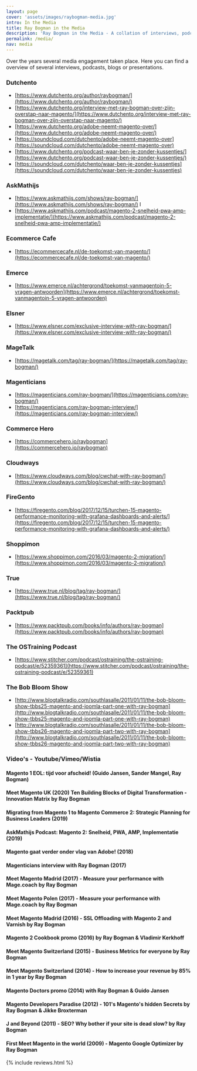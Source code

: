 ```yaml
---
layout: page
cover: 'assets/images/raybogman-media.jpg'
intro: In the Media
title: Ray Bogman in the Media
description: 'Ray Bogman in the Media - A collation of interviews, podcasts, blogs or presentations.'
permalink: /media/
nav: media
---
```


Over the years several media engagement taken place. Here you can find a overview of several interviews, podcasts, blogs or presentations.

### Dutchento
- [https://www.dutchento.org/author/raybogman/](https://www.dutchento.org/author/raybogman/)
- [https://www.dutchento.org/interview-met-ray-bogman-over-zijn-overstap-naar-magento/](https://www.dutchento.org/interview-met-ray-bogman-over-zijn-overstap-naar-magento/)
- [https://www.dutchento.org/adobe-neemt-magento-over/](https://www.dutchento.org/adobe-neemt-magento-over/)
- [https://soundcloud.com/dutchento/adobe-neemt-magento-over](https://soundcloud.com/dutchento/adobe-neemt-magento-over)
- [https://www.dutchento.org/podcast-waar-ben-je-zonder-kussentjes/](https://www.dutchento.org/podcast-waar-ben-je-zonder-kussentjes/)
- [https://soundcloud.com/dutchento/waar-ben-je-zonder-kussentjes](https://soundcloud.com/dutchento/waar-ben-je-zonder-kussentjes)

### AskMathijs
- [https://www.askmathijs.com/shows/ray-bogman/](https://www.askmathijs.com/shows/ray-bogman/) I 
- [https://www.askmathijs.com/podcast/magento-2-snelheid-pwa-amp-implementatie/](https://www.askmathijs.com/podcast/magento-2-snelheid-pwa-amp-implementatie/)

### Ecommerce Cafe
- [https://ecommercecafe.nl/de-toekomst-van-magento/](https://ecommercecafe.nl/de-toekomst-van-magento/)

### Emerce
- [https://www.emerce.nl/achtergrond/toekomst-vanmagentoin-5-vragen-antwoorden](https://www.emerce.nl/achtergrond/toekomst-vanmagentoin-5-vragen-antwoorden)

### Elsner
- [https://www.elsner.com/exclusive-interview-with-ray-bogman/](https://www.elsner.com/exclusive-interview-with-ray-bogman/)

### MageTalk
- [https://magetalk.com/tag/ray-bogman/](https://magetalk.com/tag/ray-bogman/)

### Magenticians
- [https://magenticians.com/ray-bogman/](https://magenticians.com/ray-bogman/)
- [https://magenticians.com/ray-bogman-interview/](https://magenticians.com/ray-bogman-interview/)

### Commerce Hero
- [https://commercehero.io/raybogman](https://commercehero.io/raybogman)

### Cloudways
- [https://www.cloudways.com/blog/cwchat-with-ray-bogman/](https://www.cloudways.com/blog/cwchat-with-ray-bogman/)

### FireGento
- [https://firegento.com/blog/2017/12/15/turchen-15-magento-performance-monitoring-with-grafana-dashboards-and-alerts/](https://firegento.com/blog/2017/12/15/turchen-15-magento-performance-monitoring-with-grafana-dashboards-and-alerts/)

### Shoppimon
- [https://www.shoppimon.com/2016/03/magento-2-migration/](https://www.shoppimon.com/2016/03/magento-2-migration/)

### True
- [https://www.true.nl/blog/tag/ray-bogman/](https://www.true.nl/blog/tag/ray-bogman/)

### Packtpub
- [https://www.packtpub.com/books/info/authors/ray-bogman](https://www.packtpub.com/books/info/authors/ray-bogman)

### The OSTraining Podcast
- [https://www.stitcher.com/podcast/ostraining/the-ostraining-podcast/e/52359361](https://www.stitcher.com/podcast/ostraining/the-ostraining-podcast/e/52359361)

### The Bob Bloom Show
- [http://www.blogtalkradio.com/southlasalle/2011/01/11/the-bob-bloom-show-tbbs25-magento-and-joomla-part-one-with-ray-bogman](http://www.blogtalkradio.com/southlasalle/2011/01/11/the-bob-bloom-show-tbbs25-magento-and-joomla-part-one-with-ray-bogman)
- [http://www.blogtalkradio.com/southlasalle/2011/01/11/the-bob-bloom-show-tbbs26-magento-and-joomla-part-two-with-ray-bogman](http://www.blogtalkradio.com/southlasalle/2011/01/11/the-bob-bloom-show-tbbs26-magento-and-joomla-part-two-with-ray-bogman)

### Video's - Youtube/Vimeo/Wistia

#### Magento 1 EOL: tijd voor afscheid! (Guido Jansen, Sander Mangel, Ray Bogman)
<amp-video-iframe src="https://www.linkedin.com/video/live/urn:li:ugcPost:6683719378959126528/" layout="responsive" width="480" height="270" poster="https://raybogman.com/assets/images/logo.png" ></amp-video-iframe>

#### Meet Magento UK (2020) Ten Building Blocks of Digital Transformation - Innovation Matrix by Ray Bogman
<amp-youtube data-videoid="ci5Mc9KWNmI" layout="responsive" width="480" height="270"></amp-youtube>

#### Migrating from Magento 1 to Magento Commerce 2: Strategic Planning for Business Leaders (2019)
<amp-wistia-player data-media-hashed-id="7nh7qkmlo3" width="480" height="270"></amp-wistia-player>

#### AskMathijs Podcast: Magento 2: Snelheid, PWA, AMP, Implementatie (2019)
<amp-youtube data-videoid="JT0egKFE83k" layout="responsive" width="480" height="270"></amp-youtube>
    
#### Magento gaat verder onder vlag van Adobe! (2018)
<amp-youtube data-videoid="yx5G43I17Fk" layout="responsive" width="480" height="270"></amp-youtube>

#### Magenticians interview with Ray Bogman (2017)
<amp-youtube data-videoid="KNl1snrt6eY" layout="responsive" width="480" height="270"></amp-youtube>

#### Meet Magento Madrid (2017) - Measure your performance with Mage.coach by Ray Bogman
<amp-youtube data-videoid="J9OG2dj_h_M" layout="responsive" width="480" height="270"></amp-youtube>

#### Meet Magento Polen (2017) - Measure your performance with Mage.coach by Ray Bogman
<amp-youtube data-videoid="FEsnJ--58QQ" layout="responsive" width="480" height="270"></amp-youtube>

#### Meet Magento Madrid (2016) - SSL Offloading with Magento 2 and Varnish by Ray Bogman
<amp-youtube data-videoid="SD9ZU9FgICw" layout="responsive" width="480" height="270"></amp-youtube>

#### Magento 2 Cookbook promo (2016) by Ray Bogman & Vladimir Kerkhoff
<amp-youtube data-videoid="Uw2gOTvV3XU" layout="responsive" width="480" height="270"></amp-youtube>

#### Meet Magento Switzerland (2015) - Business Metrics for everyone by Ray Bogman
<amp-youtube data-videoid="ovK2vUqt27g" layout="responsive" width="480" height="270"></amp-youtube>

#### Meet Magento Switzerland (2014) - How to increase your revenue by 85% in 1 year by Ray Bogman
<amp-youtube data-videoid="2f8LzWFkpcA" layout="responsive" width="480" height="270"></amp-youtube>

#### Magento Doctors promo (2014) with Ray Bogman & Guido Jansen
<amp-youtube data-videoid="speykHKEpRs" layout="responsive" width="480" height="270"></amp-youtube>

#### Magento Developers Paradise (2012) - 101's Magento's hidden Secrets by Ray Bogman & Jikke Broxterman
<amp-youtube data-videoid="s_FxSXyrhsY" layout="responsive" width="480" height="270"></amp-youtube>

#### J and Beyond (2011) - SEO? Why bother if your site is dead slow? by Ray Bogman
<amp-vimeo data-videoid="25084501" layout="responsive" width="480" height="270"></amp-vimeo>

#### First Meet Magento in the world (2009) - Magento Google Optimizer by Ray Bogman
<amp-vimeo data-videoid="3255690" layout="responsive" width="480" height="270"></amp-vimeo>

{% include reviews.html %}
